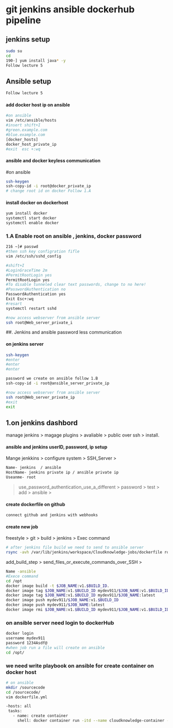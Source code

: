 # git jenkins ansible dockerhub pipeline

## jenkins setup
```sh
sudo su 
cd
190-] yum install java* -y
Follow lecture 5
```

## Ansible setup
```sh
Follow lecture 5
```

#### add docker host ip on ansible
```sh
#on ansible
vim /etc/ansible/hosts
#insert shift+I
#green.example.com
#blue.example.com
[docker_hosts]
docker_host_private_ip
#exit  esc +:wq
```
#### ansible and docker keyless communication
#on ansible
```sh
ssh-keygen
ssh-copy-id -i root@docker_private_ip
# change root id on docker Follow 1.A
```
#### install docker on dockerhost
```sh
yum install docker
systemctl start docker
systemctl enable docker
```

###  1.A Enable root  on ansible , jenkins, docker  password
```sh
216 ~]# passwd  
#then ssh key configration fifle
vim /etc/ssh/sshd_config

#shift+I
#LoginGraceTime 2m
#PermitRootLogin yes
PermitRootLogin yes
#To disable tunneled clear text passwords, change to no here!
#PasswordAuthentication no
PasswordAuthentication yes
Exit Esc+:wq
#resart 
systemctl restart sshd

#now access webserver from ansible server
ssh root@Web_server_private_i
```
##. Jenkins and ansible  password less communication
#### on jenkins server
```sh
ssh-keygen
#enter
#enter
#enter

password we create on ansible follow 1.B
ssh-copy-id -i root@ansible_server_private_ip

#now access webserver from ansible server
ssh root@Web_server_private_ip
#exit
exit


```


## 1.on jenkins dashbord
manage jenkins > magage plugins > avaliable > public over ssh > install.
#### ansible and jenkins userID, password, ip setup
Mange jenkkins > configure system > SSH_Server > 
```sh
Name- jenkins  / ansible
HostName- jenkins private ip / ansible private ip 
Useanme- root
```
> use_password_authentication_use_a_different > password > test > add > ansible >

#### create dockerfile on github
```sh
connect github and jenkins with webhooks
```
#### create new job
freestyle > git > build > jenkins > Exec command
```sh
# after jenkins file build we need to send to ansible server
rsync -avh /var/lib/jenkins/workspace/Cloudknowledge-jobs/dockerfile root@ansible_private_ip:/opt
```
add_build_step > send_files_or_execute_commands_over_SSH >

```sh
Name -ansible
#Exece command
cd /opt
docker image build -t $JOB_NAME:v1.$BUILD_ID.
docker image tag $JOB_NAME:v1.$BUILD_ID mydev911/$JOB_NAME:v1.$BUILD_ID
docker image tag $JOB_NAME:v1.$BUILD_ID mydev911/$JOB_NAME:latest
docker image push mydev911/$JOB_NAME:v1.$BUILD_ID
docker image push mydev911/$JOB_NAME:latest
docker image rmi $JOB_NAME:v1.$BUILD_ID mydev911/$JOB_NAME:v1.$BUILD_ID mydev911/$JOB_NAME:latest

```
### on ansible server need login to dockerHub
```sh
docker login
username mydev911
password 1234Asdf@
#when job run a file will create on ansible
cd /opt/

```
### we need write playbook on ansible for create container on docker host
```sh
# on ansible
mkdir /sourcecode
cd /sourcecode/
vim dockerfile.yml
```
```sh
-hosts: all
 tasks:
   - name: create container
     shell: docker container run -itd --name cloudknowledge-container -p 9000:80 mydev911/cloudknowledge-job

```



